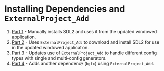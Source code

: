 # Installing Dependencies and `ExternalProject_Add`

1. [Part 1](/ch6/part-1/README.md) - Manually installs SDL2 and uses it from the updated windowed application.
2. [Part 2](/ch6/part-2/README.md) - Uses `ExternalProject_Add` to download and install SDL2 for use in the updated windowed application.
3. [Part 3](/ch6/part-3/README.md) - Updates use of `ExternalProject_Add` to handle different config types with single and multi-config generators.
4. [Part 4](/ch6/part-4/README.md) - Adds another dependency (`bgfx`) using `ExternalProject_Add`.
